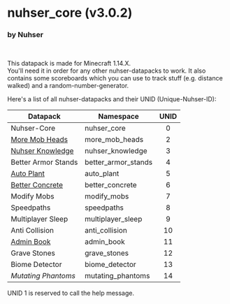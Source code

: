 # nuhser_core (v3.0.2)

### by Nuhser
<br>

This datapack is made for Minecraft 1.14.X.  
You'll need it in order for any other nuhser-datapacks to work. It also contains some scoreboards which you can use to track stuff (e.g. distance walked) and a random-number-generator.

Here's a list of all nuhser-datapacks and their UNID (Unique-Nuhser-ID):  

| Datapack | Namespace | UNID |
| -------- | --------- | :----: |
| Nuhser-Core | nuhser_core | 0 |
| [More Mob Heads](https://github.com/Nuhser/more_mob_heads "More Mob Heads") | more_mob_heads | 2 |
| [Nuhser Knowledge](https://github.com/Nuhser/nuhser_knowledge "Nuhser Knowledge") | nuhser_knowledge | 3 |
| Better Armor Stands | better_armor_stands | 4 |
| [Auto Plant](https://github.com/Nuhser/auto_plant "Auto Plant") | auto_plant | 5 |
| [Better Concrete](https://github.com/Nuhser/better_concrete "Better Concrete") | better_concrete | 6 |
| Modify Mobs | modify_mobs | 7 |
| Speedpaths | speedpaths | 8 |
| Multiplayer Sleep | multiplayer_sleep | 9 |
| Anti Collision | anti_collision | 10 |
| [Admin Book](https://github.com/Nuhser/admin_book "Admin Book") | admin_book | 11 |
| Grave Stones | grave_stones | 12 |
| Biome Detector | biome_detector | 13 |
| *Mutating Phantoms* | mutating_phantoms | 14 |

UNID 1 is reserved to call the help message.
